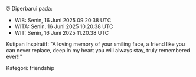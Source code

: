 ⏰ Diperbarui pada:
- WIB: Senin, 16 Juni 2025 09.20.38 UTC
- WITA: Senin, 16 Juni 2025 10.20.38 UTC
- WIT: Senin, 16 Juni 2025 11.20.38 UTC

Kutipan Inspiratif:
"A loving memory of your smiling face, a friend like you can never replace, deep in my heart you will always stay, truly remembered ever!!"


Kategori: friendship

